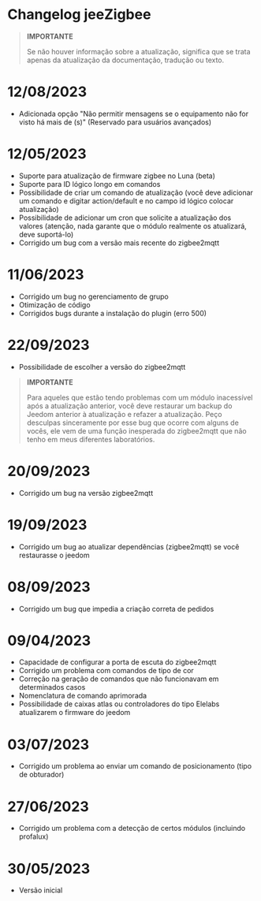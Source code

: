 # Changelog jeeZigbee

>**IMPORTANTE**
>
>Se não houver informação sobre a atualização, significa que se trata apenas da atualização da documentação, tradução ou texto.


# 12/08/2023

- Adicionada opção "Não permitir mensagens se o equipamento não for visto há mais de (s)" (Reservado para usuários avançados)

# 12/05/2023

- Suporte para atualização de firmware zigbee no Luna (beta)
- Suporte para ID lógico longo em comandos
- Possibilidade de criar um comando de atualização (você deve adicionar um comando e digitar action/default e no campo id lógico colocar atualização)
- Possibilidade de adicionar um cron que solicite a atualização dos valores (atenção, nada garante que o módulo realmente os atualizará, deve suportá-lo)
- Corrigido um bug com a versão mais recente do zigbee2mqtt


# 11/06/2023

- Corrigido um bug no gerenciamento de grupo
- Otimização de código
- Corrigidos bugs durante a instalação do plugin (erro 500)

# 22/09/2023

- Possibilidade de escolher a versão do zigbee2mqtt

>**IMPORTANTE**
>
>Para aqueles que estão tendo problemas com um módulo inacessível após a atualização anterior, você deve restaurar um backup do Jeedom anterior à atualização e refazer a atualização. Peço desculpas sinceramente por esse bug que ocorre com alguns de vocês, ele vem de uma função inesperada do zigbee2mqtt que não tenho em meus diferentes laboratórios.

# 20/09/2023

- Corrigido um bug na versão zigbee2mqtt

# 19/09/2023

- Corrigido um bug ao atualizar dependências (zigbee2mqtt) se você restaurasse o jeedom

# 08/09/2023

- Corrigido um bug que impedia a criação correta de pedidos

# 09/04/2023

- Capacidade de configurar a porta de escuta do zigbee2mqtt
- Corrigido um problema com comandos de tipo de cor
- Correção na geração de comandos que não funcionavam em determinados casos
- Nomenclatura de comando aprimorada
- Possibilidade de caixas atlas ou controladores do tipo Elelabs atualizarem o firmware do jeedom

# 03/07/2023

- Corrigido um problema ao enviar um comando de posicionamento (tipo de obturador)

# 27/06/2023

- Corrigido um problema com a detecção de certos módulos (incluindo profalux)

# 30/05/2023

- Versão inicial
